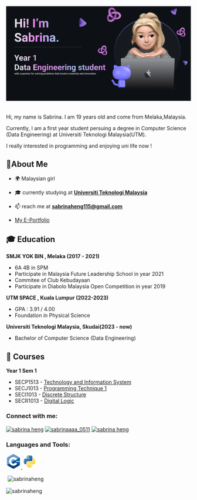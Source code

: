 <h1>
<p align="center">
<img width=”200” height=”200” src="https://github.com/SabrinaHeng/SabrinaHeng/blob/main/Make%20your%20README.png" alt=”my banner”>
</p>
</h1>
Hi, my name is Sabrina. I am 19 years old and come from Melaka,Malaysia.

Currently, I am a first year student persuing a degree in Computer Science (Data Engineering) at Universiti Teknologi Malaysia(UTM).

I really interested in programming and enjoying uni life now !

<h2>💁About Me  </h2>

- 🌍 Malaysian girl

- 🎓 currently studying at [**Universiti Teknologi Malaysia**](https://www.utm.my/)

- 📫 reach me at **sabrinaheng115@gmail.com**

- [My E-Portfolio](https://sabrinaheng.github.io/index.html)

<h2>🎓 Education </h2>
<b>SMJK YOK BIN , Melaka (2017 - 2021)</b><br>

*  6A 4B in SPM
*  Participate in Malaysia Future Leadership School in year 2021
*  Commitee of Club Kebudayaan
*  Participate in Diabolo Malaysia Open Competition in year 2019

<b>UTM SPACE , Kuala Lumpur (2022-2023)</b>
* GPA : 3.91 / 4.00
* Foundation in Physical Science

<b>Universiti Teknologi Malaysia, Skudai(2023 - now) </b>
* Bachelor of Computer Science (Data Engineering)

<h2>🌱 Courses </h2>

**Year 1 Sem 1**
* SECP1513 - [Technology and Information System](https://github.com/SabrinaHeng/Technology-Information-System.git)
* SECJ1013 - [Programming Technique 1](https://github.com/SabrinaHeng/Programming-Technique-1.git)
* SECI1013 - [Discrete Structure](https://github.com/SabrinaHeng/Discrete-Structure.git)
* SECR1013 - [Digital Logic](https://github.com/SabrinaHeng/Digital-Logic.git)

<h3 align="left">Connect with me:</h3>
<p align="left">
<a href="https://fb.com/sabrina.heng.14" target="blank"><img align="center" src="https://raw.githubusercontent.com/rahuldkjain/github-profile-readme-generator/master/src/images/icons/Social/facebook.svg" alt="sabrina heng" height="30" width="40" /></a>
<a href="https://instagram.com/sabrinaaaa_0511" target="blank"><img align="center" src="https://raw.githubusercontent.com/rahuldkjain/github-profile-readme-generator/master/src/images/icons/Social/instagram.svg" alt="sabrinaaaa_0511" height="30" width="40" /></a>
<a href="https://linkedin.com/in/sabrina-heng-408398243/" target="blank"><img align="center" src="https://raw.githubusercontent.com/rahuldkjain/github-profile-readme-generator/master/src/images/icons/Social/linked-in-alt.svg" alt="sabrina heng" height="30" width="40" /></a>
</p>

<h3 align="left">Languages and Tools:</h3>
<p align="left"> <a href="https://www.w3schools.com/cpp/" target="_blank" rel="noreferrer"> <img src="https://raw.githubusercontent.com/devicons/devicon/master/icons/cplusplus/cplusplus-original.svg" alt="cplusplus" width="40" height="40"/> </a> <a href="https://www.python.org" target="_blank" rel="noreferrer"> <img src="https://raw.githubusercontent.com/devicons/devicon/master/icons/python/python-original.svg" alt="python" width="40" height="40"/> </a> </p>

<p>&nbsp;<img align="center" src="https://github-readme-stats.vercel.app/api?username=sabrinaheng&show_icons=true&locale=en" alt="sabrinaheng" /></p>

<p><img align="center" src="https://github-readme-streak-stats.herokuapp.com/?user=sabrinaheng&" alt="sabrinaheng" /></p>

